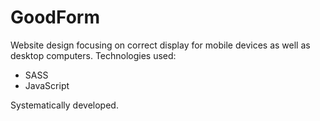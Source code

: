 # GoodForm

Website design focusing on correct display for mobile devices as well as desktop computers.
Technologies used:
- SASS
- JavaScript

Systematically developed.
